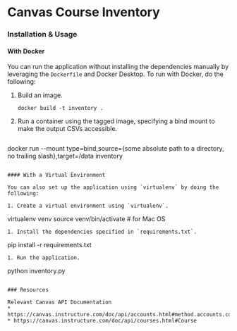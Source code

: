# Canvas Course Inventory

### Installation & Usage

#### With Docker

You can run the application without installing the dependencies manually by leveraging the `Dockerfile` and Docker 
Desktop. To run with Docker, do the following:

1. Build an image.
   ```
   docker build -t inventory .
   ```
1. Run a container using the tagged image, specifying a bind mount to make the output CSVs accessible.
   ```
  docker run --mount type=bind,source={some absolute path to a directory, no trailing slash},target=/data inventory   
  ```

#### With a Virtual Environment

You can also set up the application using `virtualenv` by doing the following:

1. Create a virtual environment using `virtualenv`.
   ```
   virtualenv venv
   source venv/bin/activate  # for Mac OS
   ```
1. Install the dependencies specified in `requirements.txt`.
   ```
   pip install -r requirements.txt
   ```
1. Run the application.
   ```
   python inventory.py
   ```

### Resources

Relevant Canvas API Documentation
* https://canvas.instructure.com/doc/api/accounts.html#method.accounts.courses_api
* https://canvas.instructure.com/doc/api/courses.html#Course
